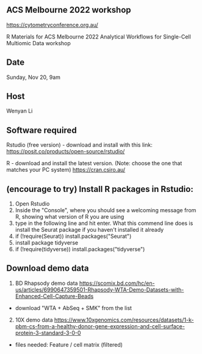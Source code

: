 ## ACS Melbourne 2022 workshop
https://cytometryconference.org.au/

R Materials for ACS Melbourne 2022 
Analytical Workflows for Single-Cell Multiomic Data workshop

## Date
Sunday, Nov 20, 9am

## Host
Wenyan Li

## Software required
Rstudio (free version) - download and install with this link:
https://posit.co/products/open-source/rstudio/

R - download and install the latest version. (Note: choose the one that matches your PC system)
https://cran.csiro.au/

## (encourage to try) Install R packages in Rstudio:
1. Open Rstudio
2. Inside the "Console", where you should see a welcoming message from R, showing what version of R you are using
3. type in the following line and hit enter. What this commend line does is install the Seurat package if you haven't installed it already
4. if (!require(Seurat)) install.packages("Seurat")
5. install package tidyverse
6. if (!require(tidyverse)) install.packages("tidyverse")

## Download demo data
1. BD Rhapsody demo data
https://scomix.bd.com/hc/en-us/articles/6990647359501-Rhapsody-WTA-Demo-Datasets-with-Enhanced-Cell-Capture-Beads
* download "WTA + AbSeq + SMK" from the list

2. 10X demo data
https://www.10xgenomics.com/resources/datasets/1-k-pbm-cs-from-a-healthy-donor-gene-expression-and-cell-surface-protein-3-standard-3-0-0
* files needed: Feature / cell matrix (filtered)
